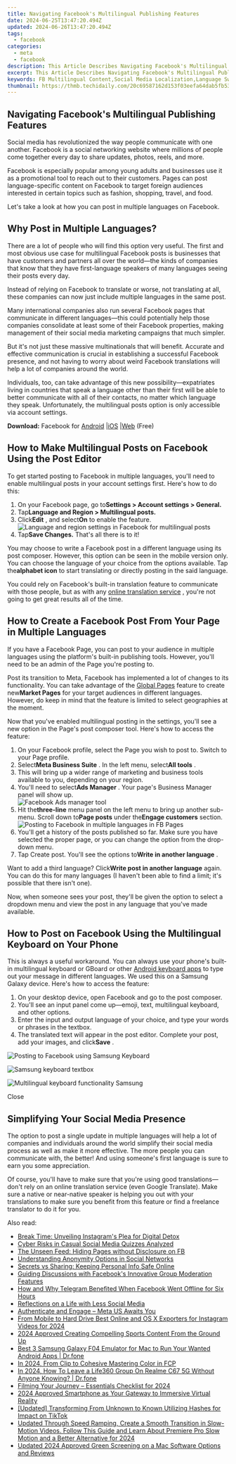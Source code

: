 ```yaml
---
title: Navigating Facebook's Multilingual Publishing Features
date: 2024-06-25T13:47:20.494Z
updated: 2024-06-26T13:47:20.494Z
tags:
  - facebook
categories:
  - meta
  - facebook
description: This Article Describes Navigating Facebook's Multilingual Publishing Features
excerpt: This Article Describes Navigating Facebook's Multilingual Publishing Features
keywords: FB Multilingual Content,Social Media Localization,Language Switching FB,Cross-Language FB Insights,Global FB Posting Strategies,Translate FB Ads Effectively,Multilanguage Facebook Tools
thumbnail: https://thmb.techidaily.com/20c69587162d153f03eefa64dab5fb5356740a9d42978b0299a0a4d322290d05.jpeg
---
```


## Navigating Facebook's Multilingual Publishing Features

 Social media has revolutionized the way people communicate with one another. Facebook is a social networking website where millions of people come together every day to share updates, photos, reels, and more.

 Facebook is especially popular among young adults and businesses use it as a promotional tool to reach out to their customers. Pages can post language-specific content on Facebook to target foreign audiences interested in certain topics such as fashion, shopping, travel, and food.

 Let's take a look at how you can post in multiple languages on Facebook.

## Why Post in Multiple Languages?

 There are a lot of people who will find this option very useful. The first and most obvious use case for multilingual Facebook posts is businesses that have customers and partners all over the world—the kinds of companies that know that they have first-language speakers of many languages seeing their posts every day.

 Instead of relying on Facebook to translate or worse, not translating at all, these companies can now just include multiple languages in the same post.

 Many international companies also run several Facebook pages that communicate in different languages—this could potentially help those companies consolidate at least some of their Facebook properties, making management of their social media marketing campaigns that much simpler.

 But it's not just these massive multinationals that will benefit. Accurate and effective communication is crucial in establishing a successful Facebook presence, and not having to worry about weird Facebook translations will help a lot of companies around the world.

 Individuals, too, can take advantage of this new possibility—expatriates living in countries that speak a language other than their first will be able to better communicate with all of their contacts, no matter which language they speak. Unfortunately, the multilingual posts option is only accessible via account settings.

**Download:** Facebook for [Android](https://www.anrdoezrs.net/links/7251228/type/dlg/sid/UUmuoUeUpU50502/https://play.google.com/store/apps/details?id=com.facebook.katana&hl=en%5FIN&gl=US) |[iOS](https://apps.apple.com/us/app/facebook/id284882215) |[Web](https://www.facebook.com/) (Free)

## How to Make Multilingual Posts on Facebook Using the Post Editor

 To get started posting to Facebook in multiple languages, you'll need to enable multilingual posts in your account settings first. Here's how to do this:

1. On your Facebook page, go to**Settings > Account settings > General.**
2. Tap**Language and Region > Multilingual posts.**
3. Click**Edit** , and select**On** to enable the feature.  
![Language and region settings in Facebook for multilingual posts](https://static1.makeuseofimages.com/wordpress/wp-content/uploads/2023/01/screenshot-2023-01-14-13-41-17-1.jpg)
4. Tap**Save Changes.** That's all there is to it!

 You may choose to write a Facebook post in a different language using its post composer. However, this option can be seen in the mobile version only. You can choose the language of your choice from the options available. Tap the**alphabet icon** to start translating or directly posting in the said language.

 You could rely on Facebook's built-in translation feature to communicate with those people, but as with any [online translation service](https://www.makeuseof.com/tag/forget-google-translate-3-ways-get-accurate-quick-translation/) , you're not going to get great results all of the time.

## How to Create a Facebook Post From Your Page in Multiple Languages

 If you have a Facebook Page, you can post to your audience in multiple languages using the platform's built-in publishing tools. However, you'll need to be an admin of the Page you're posting to.

 Post its transition to Meta, Facebook has implemented a lot of changes to its functionality. You can take advantage of the [Global Pages](https://www.facebook.com/business/help/905034079579176) feature to create new**Market Pages** for your target audiences in different languages. However, do keep in mind that the feature is limited to select geographies at the moment.

 Now that you've enabled multilingual posting in the settings, you'll see a new option in the Page's post composer tool. Here's how to access the feature:

1. On your Facebook profile, select the Page you wish to post to. Switch to your Page profile.
2. Select**Meta Business Suite** . In the left menu, select**All tools** .
3. This will bring up a wider range of marketing and business tools available to you, depending on your region.
4. You'll need to select**Ads Manager** . Your page's Business Manager panel will show up.  
![Facebook Ads manager tool](https://static1.makeuseofimages.com/wordpress/wp-content/uploads/2023/01/screenshot-2023-01-14-10-36-39-1.png)
5. Hit the**three-line** menu panel on the left menu to bring up another sub-menu. Scroll down to**Page posts** under the**Engage customers** section.  
![Posting to Facebook in multiple languages in FB Pages](https://static1.makeuseofimages.com/wordpress/wp-content/uploads/2023/01/screenshot-2023-01-14-10-29-50.jpg)
6. You'll get a history of the posts published so far. Make sure you have selected the proper page, or you can change the option from the drop-down menu.
7. Tap Create post. You'll see the options to**Write in another language** .

 Want to add a third language? Click**Write post in another language** again. You can do this for many languages (I haven't been able to find a limit; it's possible that there isn't one).

 Now, when someone sees your post, they'll be given the option to select a dropdown menu and view the post in any language that you've made available.

## How to Post on Facebook Using the Multilingual Keyboard on Your Phone

 This is always a useful workaround. You can always use your phone's built-in multilingual keyboard or GBoard or other [Android keyboard apps](https://www.makeuseof.com/android-apps-keyboard-themes-change-fonts/) to type out your message in different languages. We used this on a Samsung Galaxy device. Here's how to access the feature:

1. On your desktop device, open Facebook and go to the post composer.
2. You'll see an input panel come up—emoji, text, multilingual keyboard, and other options.
3. Enter the input and output language of your choice, and type your words or phrases in the textbox.
4. The translated text will appear in the post editor. Complete your post, add your images, and click**Save** .

![Posting to Facebook using Samsung Keyboard](https://static1.makeuseofimages.com/wordpress/wp-content/uploads/2023/01/samsung-keyboard3.jpg)

![Samsung keyboard textbox](https://static1.makeuseofimages.com/wordpress/wp-content/uploads/2023/01/samsung-keyboard34.jpg)

![Multilingual keyboard functionality Samsung](https://static1.makeuseofimages.com/wordpress/wp-content/uploads/2023/01/samsung-keyboard346.jpg)

Close

## Simplifying Your Social Media Presence

 The option to post a single update in multiple languages will help a lot of companies and individuals around the world simplify their social media process as well as make it more effective. The more people you can communicate with, the better! And using someone's first language is sure to earn you some appreciation.

 Of course, you'll have to make sure that you're using good translations—don't rely on an online translation service (even Google Translate). Make sure a native or near-native speaker is helping you out with your translations to make sure you benefit from this feature or find a freelance translator to do it for you.


<ins class="adsbygoogle"
     style="display:block"
     data-ad-format="autorelaxed"
     data-ad-client="ca-pub-7571918770474297"
     data-ad-slot="1223367746"></ins>



<ins class="adsbygoogle"
     style="display:block"
     data-ad-client="ca-pub-7571918770474297"
     data-ad-slot="8358498916"
     data-ad-format="auto"
     data-full-width-responsive="true"></ins>

<span class="atpl-alsoreadstyle">Also read:</span>
<div><ul>
<li><a href="https://facebook.techidaily.com/break-time-unveiling-instagrams-plea-for-digital-detox/"><u>Break Time: Unveiling Instagram's Plea for Digital Detox</u></a></li>
<li><a href="https://facebook.techidaily.com/cyber-risks-in-casual-social-media-quizzes-analyzed/"><u>Cyber Risks in Casual Social Media Quizzes Analyzed</u></a></li>
<li><a href="https://facebook.techidaily.com/the-unseen-feed-hiding-pages-without-disclosure-on-fb/"><u>The Unseen Feed: Hiding Pages without Disclosure on FB</u></a></li>
<li><a href="https://facebook.techidaily.com/understanding-anonymity-options-in-social-networks/"><u>Understanding Anonymity Options in Social Networks</u></a></li>
<li><a href="https://facebook.techidaily.com/secrets-vs-sharing-keeping-personal-info-safe-online/"><u>Secrets vs Sharing: Keeping Personal Info Safe Online</u></a></li>
<li><a href="https://facebook.techidaily.com/guiding-discussions-with-facebooks-innovative-group-moderation-features/"><u>Guiding Discussions with Facebook's Innovative Group Moderation Features</u></a></li>
<li><a href="https://facebook.techidaily.com/how-and-why-telegram-benefited-when-facebook-went-offline-for-six-hours/"><u>How and Why Telegram Benefited When Facebook Went Offline for Six Hours</u></a></li>
<li><a href="https://facebook.techidaily.com/reflections-on-a-life-with-less-social-media/"><u>Reflections on a Life with Less Social Media</u></a></li>
<li><a href="https://facebook.techidaily.com/authenticate-and-engage-meta-us-awaits-you/"><u>Authenticate and Engage – Meta US Awaits You</u></a></li>
<li><a href="https://instagram-clips.techidaily.com/from-mobile-to-hard-drive-best-online-and-os-x-exporters-for-instagram-videos-for-2024/"><u>From Mobile to Hard Drive  Best Online and OS X Exporters for Instagram Videos for 2024</u></a></li>
<li><a href="https://youtube-video-recordings.techidaily.com/2024-approved-creating-compelling-sports-content-from-the-ground-up/"><u>2024 Approved  Creating Compelling Sports Content From the Ground Up</u></a></li>
<li><a href="https://screen-mirror.techidaily.com/best-3-samsung-galaxy-f04-emulator-for-mac-to-run-your-wanted-android-apps-drfone-by-drfone-android/"><u>Best 3 Samsung Galaxy F04 Emulator for Mac to Run Your Wanted Android Apps | Dr.fone</u></a></li>
<li><a href="https://ai-vdieo-software.techidaily.com/in-2024-from-clip-to-cohesive-mastering-color-in-fcp/"><u>In 2024, From Clip to Cohesive Mastering Color in FCP</u></a></li>
<li><a href="https://location-social.techidaily.com/in-2024-how-to-leave-a-life360-group-on-realme-c67-5g-without-anyone-knowing-drfone-by-drfone-virtual-android/"><u>In 2024, How To Leave a Life360 Group On Realme C67 5G Without Anyone Knowing? | Dr.fone</u></a></li>
<li><a href="https://some-techniques.techidaily.com/filming-your-journey-essentials-checklist-for-2024/"><u>Filming Your Journey – Essentials Checklist for 2024</u></a></li>
<li><a href="https://extra-skills.techidaily.com/2024-approved-smartphone-as-your-gateway-to-immersive-virtual-reality/"><u>2024 Approved  Smartphone as Your Gateway to Immersive Virtual Reality</u></a></li>
<li><a href="https://tiktok-clips.techidaily.com/updated-transforming-from-unknown-to-known-utilizing-hashes-for-impact-on-tiktok/"><u>[Updated] Transforming From Unknown to Known  Utilizing Hashes for Impact on TikTok</u></a></li>
<li><a href="https://ai-video-editing.techidaily.com/1713965282074-updated-through-speed-ramping-create-a-smooth-transition-in-slow-motion-videos-follow-this-guide-and-learn-about-premiere-pro-slow-motion-and-a-better-alter/"><u>Updated Through Speed Ramping, Create a Smooth Transition in Slow-Motion Videos. Follow This Guide and Learn About Premiere Pro Slow Motion and a Better Alternative for 2024</u></a></li>
<li><a href="https://smart-video-creator.techidaily.com/updated-2024-approved-green-screening-on-a-mac-software-options-and-reviews/"><u>Updated 2024 Approved Green Screening on a Mac Software Options and Reviews</u></a></li>
</ul></div>

